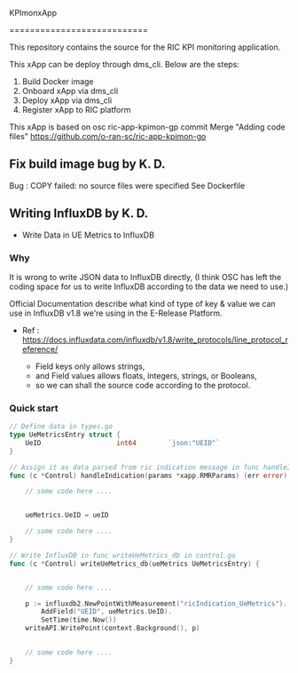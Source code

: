 KPImonxApp

===========================


This repository contains the source for the RIC KPI monitoring application.

This xApp can be deploy through dms_cli. Below are the steps:
1. Build Docker image
2. Onboard xApp via dms_cli
3. Deploy xApp via dms_cli
4. Register xApp to RIC platform

This xApp is based on osc ric-app-kpimon-gp commit Merge "Adding code files"  https://github.com/o-ran-sc/ric-app-kpimon-go

## Fix build image bug by K. D.

Bug : COPY failed: no source files were specified
See Dockerfile

## Writing InfluxDB by K. D.

- Write Data in UE Metrics to InfluxDB

### Why

It is wrong to write JSON data to InfluxDB directly, 
(I think OSC has left the coding space for us to write InfluxDB according to the data we need to use.)

Official Documentation describe what kind of type of key & value we can use in InfluxDB v1.8 we're using in the E-Release Platform.
    
- Ref : https://docs.influxdata.com/influxdb/v1.8/write_protocols/line_protocol_reference/

    - Field keys  only allows strings,
    - and Field values allows floats, integers, strings, or Booleans,
    - so we can shall the source code according to the protocol.

### Quick start

```go
// Define data in types.go
type UeMetricsEntry struct {
	UeID                   int64        `json:"UEID"`
}
```

```go
// Assign it as data parsed from ric indication message in func handleIndication in control.go 
func (c *Control) handleIndication(params *xapp.RMRParams) (err error) {

    // some code here ....


    ueMetrics.UeID = ueID

    // some code here ....
}
```

```go
// Write InfluxDB in func writeUeMetrics_db in control.go
func (c *Control) writeUeMetrics_db(ueMetrics UeMetricsEntry) {


    // some code here ....

	p := influxdb2.NewPointWithMeasurement("ricIndication_UeMetrics").
		AddField("UEID", ueMetrics.UeID).
		SetTime(time.Now())
	writeAPI.WritePoint(context.Background(), p)

    
    // some code here ....
}
```
